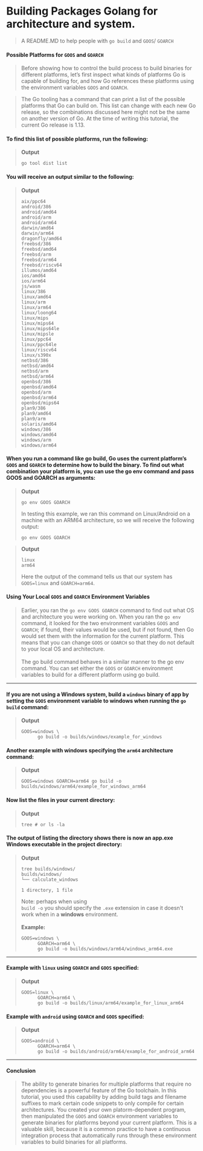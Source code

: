 # Building Packages Golang for architecture and system.
> A README.MD to help people with `go build` and `GOOS`/ `GOARCH`

#### Possible Platforms for `GOOS` and `GOARCH`
> Before showing how to control the build process to build binaries for different platforms, let’s first inspect what kinds of platforms Go is capable of building for, and how Go references these platforms using the environment variables `GOOS` and `GOARCH`.

> The Go tooling has a command that can print a list of the possible platforms that Go can build on. This list can change with each new Go release, so the combinations discussed here might not be the same on another version of Go. At the time of writing this tutorial, the current Go release is 1.13.

#### To find this list of possible platforms, run the following:
> **Output**
> ```
> go tool dist list
> ```

#### You will receive an output similar to the following:
> **Output**
> ```
> aix/ppc64
> android/386
> android/amd64
> android/arm
> android/arm64
> darwin/amd64
> darwin/arm64
> dragonfly/amd64
> freebsd/386
> freebsd/amd64
> freebsd/arm
> freebsd/arm64
> freebsd/riscv64
> illumos/amd64
> ios/amd64
> ios/arm64
> js/wasm
> linux/386
> linux/amd64
> linux/arm
> linux/arm64
> linux/loong64
> linux/mips
> linux/mips64
> linux/mips64le
> linux/mipsle
> linux/ppc64
> linux/ppc64le
> linux/riscv64
> linux/s390x
> netbsd/386
> netbsd/amd64
> netbsd/arm
> netbsd/arm64
> openbsd/386
> openbsd/amd64
> openbsd/arm
> openbsd/arm64
> openbsd/mips64
> plan9/386
> plan9/amd64
> plan9/arm
> solaris/amd64
> windows/386
> windows/amd64
> windows/arm
> windows/arm64
> ```

#### When you run a command like go build, Go uses the current platform’s `GOOS` and `GOARCH` to determine how to build the binary. To find out what combination your platform is, you can use the go env command and pass GOOS and GOARCH as arguments:
> **Output**
> ```
> go env GOOS GOARCH
> ```
> In testing this example, we ran this command on Linux/Android on a machine with an ARM64 architecture, so we will receive the following output:
> ```
> go env GOOS GOARCH
> ```

> **Output**
> ```
> linux
> arm64
> ```
> Here the output of the command tells us that our system has `GOOS=linux` and `GOARCH=arm64`.

#### Using Your Local `GOOS` and `GOARCH` Environment Variables

> Earlier, you ran the `go env GOOS GOARCH` command to find out what OS and architecture you were working on. When you ran the `go env` command, it looked for the two environment variables `GOOS` and `GOARCH`; if found, their values would be used, but if not found, then Go would set them with the information for the current platform. This means that you can change `GOOS` or `GOARCH` so that they do not default to your local OS and architecture. </br><br> The go build command behaves in a similar manner to the go env command. You can set either the `GOOS` or `GOARCH` environment variables to build for a different platform using go build.

-------

#### If you are not using a Windows system, build a `windows` binary of app by setting the `GOOS` environment variable to windows when running the `go build` command:
> **Output**
> ```
> GOOS=windows \
>       go build -o builds/windows/example_for_windows
> ```

#### Another example with windows specifying the `arm64` architecture command:
> **Output**
> ```
> GOOS=windows GOARCH=arm64 go build -o builds/windows/arm64/example_for_windows_arm64
> ```

#### Now list the files in your current directory:
> **Output**
> ```
> tree # or ls -la
> ```

#### The output of listing the directory shows there is now an app.exe Windows executable in the project directory:
> **Output**
> ```
> tree builds/windows/
> builds/windows/
> └── calculate_windows
>
> 1 directory, 1 file
> ```
> Note: perhaps when using <br> `build -o` you should specify the `.exe` extension in case it doesn't work when in a **windows** environment. </br> </br> **Example:**
> ```
> GOOS=windows \
>       GOARCH=arm64 \
>       go build -o builds/windows/arm64/windows_arm64.exe
> ```

-------

#### Example with `linux` using `GOARCH` and `GOOS`  specified:
> **Output**
> ```
> GOOS=linux \
>       GOARCH=arm64 \
>       go build -o builds/linux/arm64/example_for_linux_arm64
> ```

#### Example with `android` using `GOARCH` and `GOOS`  specified:
> **Output**
> ```
> GOOS=android \
>       GOARCH=arm64 \
>       go build -o builds/android/arm64/example_for_android_arm64
> ```

-------

#### Conclusion
> The ability to generate binaries for multiple platforms that require no dependencies is a powerful feature of the Go toolchain. In this tutorial, you used this capability by adding build tags and filename suffixes to mark certain code snippets to only compile for certain architectures. You created your own platorm-dependent program, then manipulated the `GOOS` and `GOARCH` environment variables to generate binaries for platforms beyond your current platform. This is a valuable skill, because it is a common practice to have a continuous integration process that automatically runs through these environment variables to build binaries for all platforms.
